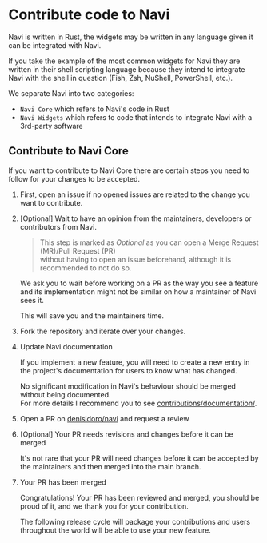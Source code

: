 # Contribute code to Navi

Navi is written in Rust, the widgets may be written in any language given it can be integrated with Navi.

If you take the example of the most common widgets for Navi they are written in their shell scripting language
because they intend to integrate Navi with the shell in question (Fish, Zsh, NuShell, PowerShell, etc.).

We separate Navi into two categories:

- `Navi Core` which refers to Navi's code in Rust
- `Navi Widgets` which refers to code that intends to integrate Navi with a 3rd-party software

## Contribute to Navi Core

If you want to contribute to Navi Core there are certain steps you need to follow for
your changes to be accepted.

1. First, open an issue if no opened issues are related to the change you want to contribute.
2. [Optional] Wait to have an opinion from the maintainers, developers or contributors from Navi.

   > This step is marked as *Optional* as you can open a Merge Request (MR)/Pull Request (PR)  
   > without having to open an issue beforehand, although it is recommended to not do so.

   We ask you to wait before working on a PR as the way you see a feature and its implementation
   might not be similar on how a maintainer of Navi sees it.

   This will save you and the maintainers time.

3. Fork the repository and iterate over your changes.
4. Update Navi documentation

    If you implement a new feature, you will need to create a new entry in the project's
    documentation for users to know what has changed.

    No significant modification in Navi's behaviour should be merged without being documented.\
    For more details I recommend you to see [contributions/documentation/](../documentation/README.md).

5. Open a PR on [denisidoro/navi](https://github.com/denisidoro/navi/pulls) and request a review
6. [Optional] Your PR needs revisions and changes before it can be merged

    It's not rare that your PR will need changes before it can be accepted by the maintainers
    and then merged into the main branch.

7. Your PR has been merged    

    Congratulations! Your PR has been reviewed and merged, you should be proud of it,
    and we thank you for your contribution.

    The following release cycle will package your contributions and users throughout the
    world will be able to use your new feature.
